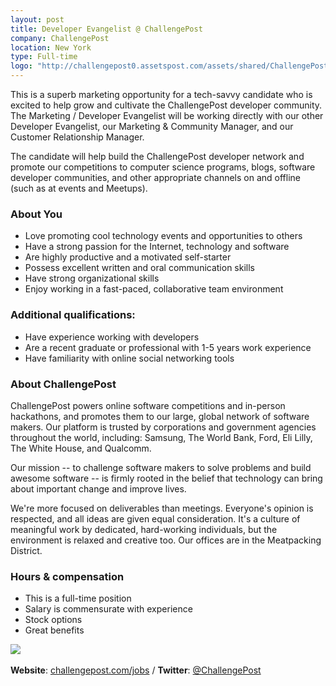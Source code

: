 ```yaml
---
layout: post
title: Developer Evangelist @ ChallengePost
company: ChallengePost
location: New York
type: Full-time
logo: "http://challengepost0.assetspost.com/assets/shared/ChallengePost_logo-b1d8468b99e10af0c79d389beff042d8.png"
---
```


This is a superb marketing opportunity for a tech-savvy candidate who is
excited to help grow and cultivate the ChallengePost developer community. The
Marketing / Developer Evangelist will be working directly with our other
Developer Evangelist, our Marketing & Community Manager, and our Customer
Relationship Manager.

The candidate will help build the ChallengePost developer network and promote
our competitions to computer science programs, blogs, software developer
communities, and other appropriate channels on and offline (such as at events
and Meetups).

### About You

 - Love promoting cool technology events and opportunities to others
 - Have a strong passion for the Internet, technology and software
 - Are highly productive and a motivated self-starter
 - Possess excellent written and oral communication skills
 - Have strong organizational skills
 - Enjoy working in a fast-paced, collaborative team environment

### Additional qualifications:

 - Have experience working with developers
 - Are a recent graduate or professional with 1-5 years work experience
 - Have familiarity with online social networking tools

### About ChallengePost

ChallengePost powers online software competitions and in-person hackathons,
and promotes them to our large, global network of software makers. Our
platform is trusted by corporations and government agencies throughout the
world, including: Samsung, The World Bank, Ford, Eli Lilly, The White House,
and Qualcomm.

Our mission -- to challenge software makers to solve problems and build
awesome software -- is firmly rooted in the belief that technology can bring
about important change and improve lives.

We're more focused on deliverables than meetings. Everyone's opinion is
respected, and all ideas are given equal consideration. It's a culture of
meaningful work by dedicated, hard-working individuals, but the environment
is relaxed and creative too. Our offices are in the Meatpacking District.

### Hours & compensation

 - This is a full-time position
 - Salary is commensurate with experience
 - Stock options
 - Great benefits


<p class="center">
  <img src="{{ page.logo }}" /><br />
  <br />
  <strong>Website</strong>: <a href="http://challengepost.com/jobs">challengepost.com/jobs</a> / <strong>Twitter</strong>: <a href="http://twitter.com/challengepost">@ChallengePost</a>
</p>
